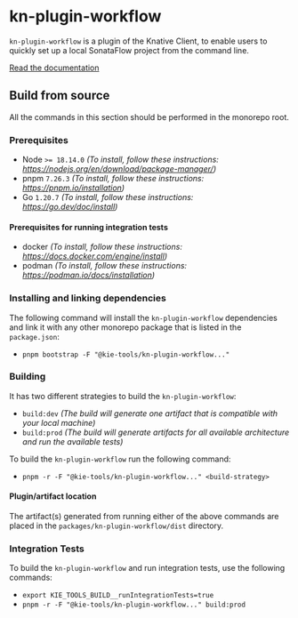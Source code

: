 # kn-plugin-workflow

`kn-plugin-workflow` is a plugin of the Knative Client, to enable users to quickly set up a local SonataFlow project from the command line.

[Read the documentation](https://kiegroup.github.io/kogito-docs/serverlessworkflow/main/tooling/kn-plugin-workflow-overview.html)

## Build from source

All the commands in this section should be performed in the monorepo root.

### Prerequisites

- Node `>= 18.14.0` _(To install, follow these instructions: https://nodejs.org/en/download/package-manager/)_
- pnpm `7.26.3` _(To install, follow these instructions: https://pnpm.io/installation)_
- Go `1.20.7` _(To install, follow these instructions: https://go.dev/doc/install)_

#### Prerequisites for running integration tests

- docker _(To install, follow these instructions: https://docs.docker.com/engine/install)_
- podman _(To install, follow these instructions: https://podman.io/docs/installation)_

### Installing and linking dependencies

The following command will install the `kn-plugin-workflow` dependencies and link it with any other monorepo
package that is listed in the `package.json`:

- `pnpm bootstrap -F "@kie-tools/kn-plugin-workflow..."`

### Building

It has two different strategies to build the `kn-plugin-workflow`:

- `build:dev` _(The build will generate one artifact that is compatible with your local machine)_
- `build:prod` _(The build will generate artifacts for all available architecture and run the available tests)_

To build the `kn-plugin-workflow` run the following command:

- `pnpm -r -F "@kie-tools/kn-plugin-workflow..." <build-strategy>`

#### Plugin/artifact location

The artifact(s) generated from running either of the above commands are placed in the `packages/kn-plugin-workflow/dist` directory.

### Integration Tests

To build the `kn-plugin-workflow` and run integration tests, use the following commands:

- `export KIE_TOOLS_BUILD__runIntegrationTests=true`
- `pnpm -r -F "@kie-tools/kn-plugin-workflow..." build:prod`

